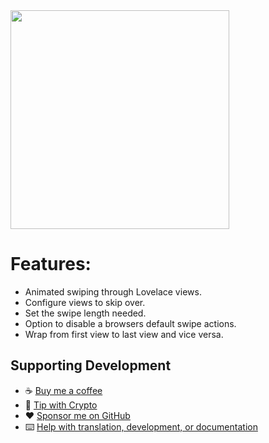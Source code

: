 <img src="https://github.com/maykar/lovelace-swipe-navigation/blob/master/example.gif?raw=true" width="350px">

# Features:
* Animated swiping through Lovelace views.
* Configure views to skip over.
* Set the swipe length needed.
* Option to disable a browsers default swipe actions.
* Wrap from first view to last view and vice versa.

## Supporting Development
- :coffee: [Buy me a coffee](https://www.buymeacoffee.com/FgwNR2l)
- :red_circle: [Tip with Crypto](https://github.com/sponsors/maykar)
- :heart: [Sponsor me on GitHub](https://github.com/sponsors/maykar)
- :keyboard: [Help with translation, development, or documentation](https://github.com/maykar/lovelace-swipe-navigation)

